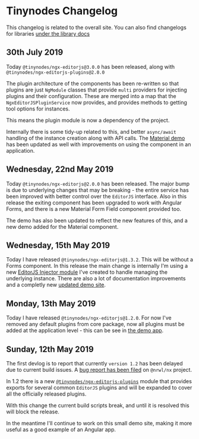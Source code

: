 # Tinynodes Changelog

<div class="alert alert-info">
This changelog is related to the overall site. You can also find changelogs for libraries <a href="additional-documentation/tinynodes-library-docs.html">under the library docs</a>
</div>

## 30th July 2019

Today `@tinynodes/ngx-editorjs@3.0.0` has been released, along with `@tinynodes/ngx-editorjs-plugins@2.0.0`

The plugin architecture of the components has been re-written so that plugins are just `NgModule` classes
that provide `multi` providers for injecting plugins and their configuration.  These are merged into a map
that the `NgxEditorJSPluginService` now provides, and provides methods to getting tool options for instances.

This means the plugin module is now a dependency of the project.

Internally there is some tidy-up related to this, and better `async/await` handling of the instance creation
along with API calls.  The [Material demo](https://tinynodes-ngx.firebaseapp.com/ngx-editorjs-demo/angular-form) 
has been updated as well with improvements on using the component in an application.

## Wednesday, 22nd May 2019

Today `@tinynodes/ngx-editorjs@2.0.0` has been released. The major bump is due to underlying changes that may be breaking - the entire service has been improved with better control over the `EditorJS` interface. Also in this release the exiting component has been upgraded to work with Angular Forms, and there is a new Material Form Field component provided too.

The demo has also been updated to reflect the new features of this, and a new demo added for the Material component.

## Wednesday, 15th May 2019

Today I have released `@tinynodes/ngx-editorjs@1.3.2`. This will be without a Forms component. In this release the main change is internally I'm using a new [EditorJS Injector module](/modules/EditorJSInstanceModule.html) I've created to handle managing the underlying instance. There are also a lot of documentation improvements and a completly new [updated demo site](https://tinynodes-ngx.firebaseapp.com).

## Monday, 13th May 2019

Today I have released `@tinynodes/ngx-editorjs@1.2.0`. For now I've removed any default plugins from core package, now all plugins must be added at the application level - this can be see in [the demo app](https://github.com/tanepiper/ngx-tinynodes/tree/master/libs/ngx-editorjs-demo).

## Sunday, 12th May 2019

The first devlog is to report that currently `version 1.2` has been delayed due to current build issues.
A [bug report has been filed](https://github.com/nrwl/nx/issues/1077) on `@nrwl/nx` project.

In 1.2 there is a new [`@tinynodes/ngx-editorjs-plugins`](https://www.npmjs.com/package/@tinynodes/ngx-editorjs-plugins) module that provides exports for several common `EditorJS` plugins and will be expanded to cover all the officially released plugins.

With this change the current build scripts break, and until it is resolved this will block the release.

In the meantime I'll continue to work on this small demo site, making it more useful as a good example of an Angular app.
